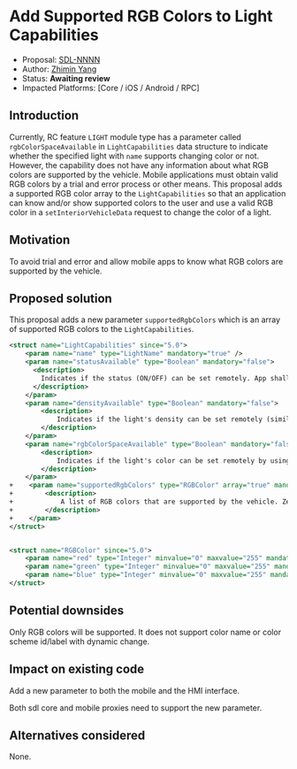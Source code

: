 # Add Supported RGB Colors to Light Capabilities

* Proposal: [SDL-NNNN](nnnn-add-supported-rgb-colors.md)
* Author: [Zhimin Yang](https://github.com/yang1070)
* Status: **Awaiting review**
* Impacted Platforms: [Core / iOS / Android / RPC]

## Introduction

Currently, RC feature `LIGHT` module type has a parameter called `rgbColorSpaceAvailable` in `LightCapabilities` data structure to indicate whether the specified light with `name` supports changing color or not. However, the capability does not have any information about what RGB colors are supported by the vehicle. Mobile applications must obtain valid RGB colors by a trial and error process or other means. This proposal adds a supported RGB color array to the `LightCapabilities` so that an application can know and/or show supported colors to the user and use a valid RGB color in a `setInteriorVehicleData` request to change the color of a light.

## Motivation

To avoid trial and error and allow mobile apps to know what RGB colors are supported by the vehicle.

## Proposed solution

This proposal adds a new parameter `supportedRgbColors` which is an array of supported RGB colors to the `LightCapabilities`.

```xml
<struct name="LightCapabilities" since="5.0">
    <param name="name" type="LightName" mandatory="true" />
    <param name="statusAvailable" type="Boolean" mandatory="false">
      <description>
        Indicates if the status (ON/OFF) can be set remotely. App shall not use read-only values (RAMP_UP/RAMP_DOWN/UNKNOWN/INVALID) in a setInteriorVehicleData request.
      </description>
    </param>
    <param name="densityAvailable" type="Boolean" mandatory="false">
        <description>
            Indicates if the light's density can be set remotely (similar to a dimmer).
        </description>
    </param>
    <param name="rgbColorSpaceAvailable" type="Boolean" mandatory="false">
        <description>
            Indicates if the light's color can be set remotely by using the RGB color space.
        </description>
    </param>
+    <param name="supportedRgbColors" type="RGBColor" array="true" mandatory="false" since="5.x">
+        <description>
+            A list of RGB colors that are supported by the vehicle. Zero length array means support all possible combinations.
+        </description>
+    </param>
</struct>


<struct name="RGBColor" since="5.0">
    <param name="red" type="Integer" minvalue="0" maxvalue="255" mandatory="true" />
    <param name="green" type="Integer" minvalue="0" maxvalue="255" mandatory="true" />
    <param name="blue" type="Integer" minvalue="0" maxvalue="255" mandatory="true" />
</struct>
```

## Potential downsides

Only RGB colors will be supported. It does not support color name or color scheme id/label with dynamic change.

## Impact on existing code

Add a new parameter to both the mobile and the HMI interface.

Both sdl core and mobile proxies need to support the new parameter.

## Alternatives considered

None.
